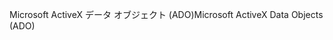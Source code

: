 <span data-ttu-id="17359-101">Microsoft ActiveX データ オブジェクト (ADO)</span><span class="sxs-lookup"><span data-stu-id="17359-101">Microsoft ActiveX Data Objects (ADO)</span></span>